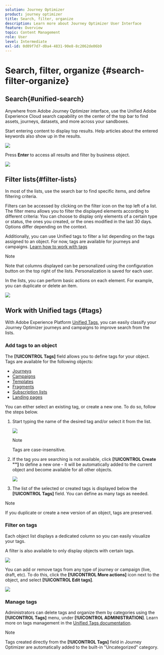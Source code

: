 ```yaml
---
solution: Journey Optimizer
product: journey optimizer
title: Search, filter, organize
description: Learn more about Journey Optimizer User Interface
feature: Overview
topic: Content Management
role: User
level: Intermediate
exl-id: 0d09f7d7-d0a4-4831-90e8-8c2062de06b9
---
```

# Search, filter, organize {#search-filter-organize}

## Search{#unified-search}

Anywhere from Adobe Journey Optimizer interface, use the Unified Adobe Experience Cloud search capability on the center of the top bar to find assets, journeys, datasets, and more across your sandboxes. 

Start entering content to display top results. Help articles about the entered keywords also show up in the results.

![](assets/unified-search.png)

Press **Enter** to access all results and filter by business object.

![](assets/search-and-filter.png)

## Filter lists{#filter-lists}

In most of the lists, use the search bar to find specific items, and define filtering criteria.

Filters can be accessed by clicking on the filter icon on the top left of a list. The filter menu allows you to filter the displayed elements according to different criteria: You can choose to display only elements of a certain type or status, the ones you created, or the ones modified in the last 30 days. Options differ depending on the context.

Additionally, you can use Unified tags to filter a list depending on the tags assigned to an object. For now, tags are available for journeys and campaigns. [Learn how to work with tags](#tags)

>[!NOTE]
>
>Note that columns displayed can be personalized using the configuration button on the top right of the lists. Personalization is saved for each user.

In the lists, you can perform basic actions on each element. For example, you can duplicate or delete an item.

![](assets/journey4.png)

## Work with Unified tags {#tags}

With Adobe Experience Platform [Unified Tags](https://experienceleague.adobe.com/docs/experience-platform/administrative-tags/overview.html), you can easily classify your Journey Optimizer journeys and campaigns to improve search from the lists.

### Add tags to an object

The **[!UICONTROL Tags]** field allows you to define tags for your object. Tags are available for the following objects:

* [Journeys](../building-journeys/journey-gs.md#change-properties)
* [Campaigns](../campaigns/create-campaign.md#create)
* [Templates](../email/content-templates.md)
* [Fragments](../email/fragments.md)
* [Subscription lists](../landing-pages/subscription-list.md)
* [Landing pages](../landing-pages/create-lp.md)

You can either select an existing tag, or create a new one. To do so, follow the steps below.

1. Start typing the name of the desired tag and/or select it from the list.

    ![](assets/tags1.png)

    >[!NOTE]
    >
    > Tags are case-insensitive.

1. If the tag you are searching is not available, click **[!UICONTROL Create ""]** to define a new one - it will be automatically added to the current object and become available for all other objects.

    ![](assets/tags4.png)

1. The list of the selected or created tags is displayed below the **[!UICONTROL Tags]** field. You can define as many tags as needed.

>[!NOTE]
> 
> If you duplicate or create a new version of an object, tags are preserved.

### Filter on tags

Each object list displays a dedicated column so you can easily visualize your tags. 

A filter is also available to only display objects with certain tags.

![](assets/tags2.png)

You can add or remove tags from any type of journey or campaign (live, draft, etc). To do this, click the **[!UICONTROL More actions]** icon next to the object, and select **[!UICONTROL Edit tags]**. 

![](assets/tags3.png)

### Manage tags

Administrators can delete tags and organize them by categories using the **[!UICONTROL Tags]** menu, under **[!UICONTROL ADMINISTRATION]**. Learn more on tags management in the [Unified Tags documentation](https://experienceleague.adobe.com/docs/experience-platform/administrative-tags/ui/managing-tags.html). 

>[!NOTE]
>
> Tags created directly from the **[!UICONTROL Tags]** field in Journey Optimizer are automatically added to the built-in "Uncategorized" category.
